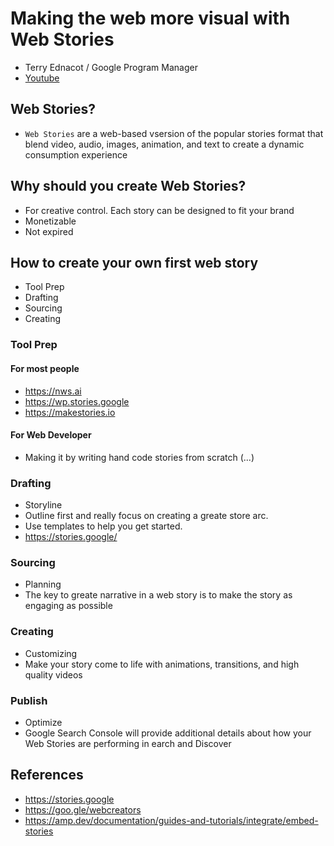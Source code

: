# Making the web more visual with Web Stories
- Terry Ednacot / Google Program Manager
- [Youtube](https://www.youtube.com/watch?v=mp6IUgUXJds&list=PLNYkxOF6rcIDzLmWaDwfHVZJl1Q5RFgOR&index=13)

## Web Stories?
- `Web Stories` are a web-based vsersion of the popular stories format that blend video, audio, images, animation, and text to create a dynamic consumption experience

## Why should you create Web Stories?
- For creative control. Each story can be designed to fit your brand
- Monetizable
- Not expired

## How to create your own first web story
- Tool Prep
- Drafting
- Sourcing
- Creating

### Tool Prep

#### For most people
- https://nws.ai
- https://wp.stories.google
- https://makestories.io

#### For Web Developer
- Making it by writing hand code stories from scratch (...)

### Drafting
- Storyline
- Outline first and really focus on creating a greate store arc.
- Use templates to help you get started.
- https://stories.google/

### Sourcing
- Planning
- The key to greate narrative in a web story is to make the story as engaging as possible

### Creating
- Customizing
- Make your story come to life with animations, transitions, and high quality videos

### Publish
- Optimize
- Google Search Console will provide additional details about how your Web Stories are performing in earch and Discover

## References
- https://stories.google
- https://goo.gle/webcreators
- https://amp.dev/documentation/guides-and-tutorials/integrate/embed-stories
